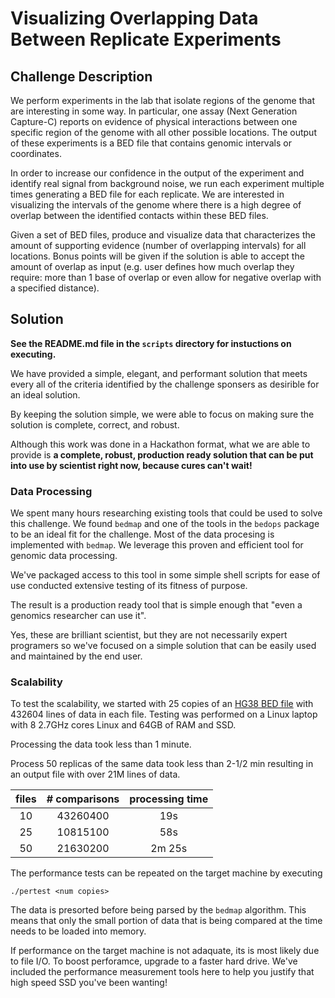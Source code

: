 # Visualizing Overlapping Data Between Replicate Experiments

## Challenge Description

We perform experiments in the lab that isolate regions of the genome that are interesting in some way. In particular, one assay (Next Generation Capture-C) reports on evidence of physical interactions between one specific region of the genome with all other possible locations. The output of these experiments is a BED file that contains genomic intervals or coordinates. 

In order to increase our confidence in the output of the experiment and identify real signal from background noise, we run each experiment multiple times generating a BED file for each replicate. We are interested in visualizing the intervals of the genome where there is a high degree of overlap between the identified contacts within these BED files. 

Given a set of BED files, produce and visualize data that characterizes the amount of supporting evidence (number of overlapping intervals) for all locations. Bonus points will be given if the solution is able to accept the amount of overlap as input (e.g. user defines how much overlap they require: more than 1 base of overlap or even allow for negative overlap with a specified distance).

## Solution

**See the README.md file in the `scripts` directory for instuctions on executing.**

We have provided a simple, elegant, and performant solution that meets every all of the criteria identified by the challenge sponsers as desirible for an ideal solution.

By keeping the solution simple, we were able to focus on making sure the solution is complete, correct, and robust.

Although this work was done in a Hackathon format, what we are able to provide is **a complete, robust, production ready solution that can be put into use by scientist right now, because cures can't wait!**


### Data Processing

We spent many hours researching existing tools that could be used to solve this challenge. We found `bedmap` and one of the tools in the `bedops` package to be an ideal fit for the challenge. Most of the data procesing is implemented with `bedmap`. We leverage this proven and efficient tool for genomic data processing.

We've packaged access to this tool in some simple shell scripts for ease of use conducted extensive testing of its fitness of purpose.

The result is a production ready tool that is simple enough that "even a genomics researcher can use it".

Yes, these are brilliant scientist, but they are not necessarily expert programers so we've focused on a simple solution that can be easily used and maintained by the end user.


### Scalability

To test the scalability, we started with 25 copies of an [HG38 BED file](https://useast.ensembl.org/info/data/ftp/index.html) with 432604 lines of data in each file. Testing was performed on a Linux laptop with 8 2.7GHz cores Linux and 64GB of RAM and SSD.

Processing the data took less than 1 minute.

Process 50 replicas of the same data took less than 2-1/2 min resulting in an output file with over 21M lines of data.

| files | # comparisons | processing time
|:-----:|:-------------:|:--------------:
| 10    | 43260400      | 19s
| 25    | 10815100      | 58s
| 50    | 21630200      | 2m 25s

The performance tests can be repeated on the target machine by executing
```
./pertest <num copies>
```

The data is presorted before being parsed by the `bedmap` algorithm. This means that only the small portion of data that is being compared at the time needs to be loaded into memory.

If performance on the target machine is not adaquate, its is most likely due to file I/O. To boost perforamce, upgrade to a faster hard drive. We've included the performance measurement tools here to help you justify that high speed SSD you've been wanting!

